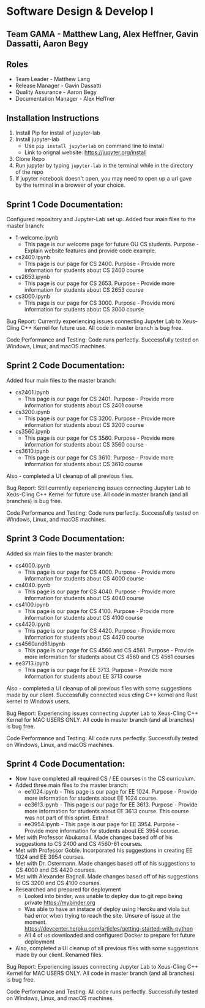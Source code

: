 # Software Design & Develop I
## Team GAMA - Matthew Lang, Alex Heffner, Gavin Dassatti, Aaron Begy
## Roles
* Team Leader - Matthew Lang
* Release Manager - Gavin Dassatti
* Quality Assurance - Aaron Begy
* Documentation Manager - Alex Heffner

## Installation Instructions
  1. Install Pip for install of jupyter-lab
  2. Install jupyter-lab
      - Use ```pip install jupyterlab``` on command line to install
      - Link to orignal website: https://jupyter.org/install
  3. Clone Repo
  4. Run jupyter by typing ```jupyter-lab``` in the terminal while in the directory of the repo
  5. If jupyter notebook doesn't open, you may need to open up a url gave by the terminal in a browser of your choice.

## Sprint 1 Code Documentation: 
Configured repository and Jupyter-Lab set up.
Added four main files to the master branch:
  - 1-welcome.ipynb
      - This page is our welcome page for future OU CS students. Purpose - Explain website features and provide code example.
  - cs2400.ipynb
      - This page is our page for CS 2400. Purpose - Provide more information for students about CS 2400 course
  - cs2653.ipynb
      - This page is our page for CS 2653. Purpose - Provide more information for students about CS 2653 course
  - cs3000.ipynb
      - This page is our page for CS 3000. Purpose - Provide more information for students about CS 3000 course

Bug Report: Currently experiencing issues connecting Jupyter Lab to Xeus-Cling C++ Kernel for future use. All code in master branch is bug free.

Code Performance and Testing: Code runs perfectly. Successfully tested on Windows, Linux, and macOS machines.

## Sprint 2 Code Documentation: 
Added four main files to the master branch:
  - cs2401.ipynb
      - This page is our page for CS 2401. Purpose - Provide more information for students about CS 2401 course
  - cs3200.ipynb
      - This page is our page for CS 3200. Purpose - Provide more information for students about CS 3200 course
  - cs3560.ipynb
      - This page is our page for CS 3560. Purpose - Provide more information for students about CS 3560 course
  - cs3610.ipynb
      - This page is our page for CS 3610. Purpose - Provide more information for students about CS 3610 course
      
Also - completed a UI cleanup of all previous files.

Bug Report: Still currently experiencing issues connecting Jupyter Lab to Xeus-Cling C++ Kernel for future use. All code in master branch (and all branches) is bug free.

Code Performance and Testing: Code runs perfectly. Successfully tested on Windows, Linux, and macOS machines.

## Sprint 3 Code Documentation: 
Added six main files to the master branch:
  - cs4000.ipynb
      - This page is our page for CS 4000. Purpose - Provide more information for students about CS 4000 course
  - cs4040.ipynb
      - This page is our page for CS 4040. Purpose - Provide more information for students about CS 4040 course
  - cs4100.ipynb
      - This page is our page for CS 4100. Purpose - Provide more information for students about CS 4100 course
  - cs4420.ipynb
      - This page is our page for CS 4420. Purpose - Provide more information for students about CS 4420 course
  - cs4560and61.ipynb
      - This page is our page for CS 4560 and CS 4561. Purpose - Provide more information for students about CS 4560 and CS 4561 courses
  - ee3713.ipynb
      - This page is our page for EE 3713. Purpose - Provide more information for students about EE 3713 course
      
Also - completed a UI cleanup of all previous files with some suggestions made by our client. Successfully connected xeus cling C++ kernel and Rust kernel to Windows users.

Bug Report: Experiencing issues connecting Jupyter Lab to Xeus-Cling C++ Kernel for MAC USERS ONLY. All code in master branch (and all branches) is bug free.

Code Performance and Testing: All code runs perfectly. Successfully tested on Windows, Linux, and macOS machines.
## Sprint 4 Code Documentation: 
- Now have completed all required CS / EE courses in the CS curriculum.
- Added three main files to the master branch:
  - ee1024.ipynb
        - This page is our page for EE 1024. Purpose - Provide more information for students about EE 1024 course. 
  - ee3613.ipynb
        - This page is our page for EE 3613. Purpose - Provide more information for students about EE 3613 course. This course was not part of this sprint. Extra!!
  - ee3954.ipynb
        - This page is our page for EE 3954. Purpose - Provide more information for students about EE 3954 course. 
- Met with Professor Abukamail. Made changes based off of his suggestions to CS 2400 and CS 4560-61 courses.
- Met with Professor Goble. Incorporated his suggestions in creating EE 1024 and EE 3954 courses. 
- Met with Dr. Ostermann. Made changes based off of his suggestions to CS 4000 and CS 4420 courses.
- Met with Alexander Bagnall. Made changes based off of his suggestions to CS 3200 and CS 4100 courses.
- Researched and prepared for deployment
    - Looked into binder, was unable to deploy due to git repo being private https://mybinder.org
    - Was able to have an instace of deploy using Heroku and viola but had error when trying to reach the site. Unsure of issue at the moment.              
      https://devcenter.heroku.com/articles/getting-started-with-python
    - All 4 of us downloaded and configured Docker to prepare for future deployment
- Also, completed a UI cleanup of all previous files with some suggestions made by our client. Renamed files. 

Bug Report: Experiencing issues connecting Jupyter Lab to Xeus-Cling C++ Kernel for MAC USERS ONLY. All code in master branch (and all branches) is bug free.

Code Performance and Testing: All code runs perfectly. Successfully tested on Windows, Linux, and macOS machines.
